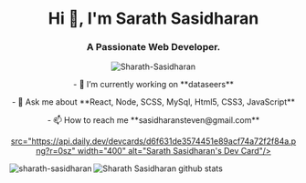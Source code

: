 
<h1 align="center">Hi 👋, I'm Sarath Sasidharan</h1>
<h3 align="center">A Passionate Web Developer.</h3>



<p align="center"> <img src="https://komarev.com/ghpvc/?username=sharath-sasidharan" alt="Sharath-Sasidharan" /> </p>
<p align="center">
- 🔭 I’m currently working on **dataseers**
<p align="center">
- 💬 Ask me about **React, Node, SCSS, MySql, Html5, CSS3, JavaScript**
<p align="center">
- 📫 How to reach me **sasidharansteven@gmail.com**
</p>

<p align="center">
<a href="https://app.daily.dev/pradeep_vish"> src="https://api.daily.dev/devcards/d6f631de3574451e89acf74a72f2f84a.png?r=0sz" width="400" alt="Sarath Sasidharan's Dev Card"/></a></p>


<p><img align="left" src="https://github-readme-stats.vercel.app/api/top-langs/?username=sharath-sasidharan" alt="sharath-sasidharan" /></p>




![Sharath Sasidharan github stats](https://github-readme-stats.vercel.app/api?username=sharath-sasidharan&show_icons=true&theme=radical)




